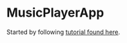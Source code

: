 # MusicPlayerApp

Started by following [tutorial found here](https://youtu.be/VX4wl7qIcbA?si=aSEgqtDoROr6ldDV).
